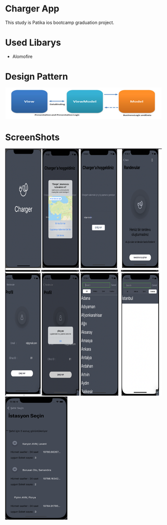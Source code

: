 # Charger App



This study is Patika ios bootcamp graduation project.

# Used Libarys

- Alomofire

# Design Pattern

<img src="https://github.com/nazlicancay/Charger/blob/main/Design%20Pattern.jpeg" width="800" height="100">


# ScreenShots

<img src="https://github.com/nazlicancay/Charger/blob/main/Ekran%20Resmi%202022-07-18%2000.22.52.png" width="800" height="395">
<img src= "https://github.com/nazlicancay/Charger/blob/main/Ekran%20Resmi%202022-07-18%2000.23.12.png" width="800" height="395">
<img src="https://github.com/nazlicancay/Charger/blob/main/Ekran%20Resmi%202022-07-17%2023.16.28.png" width="200" height="395">





